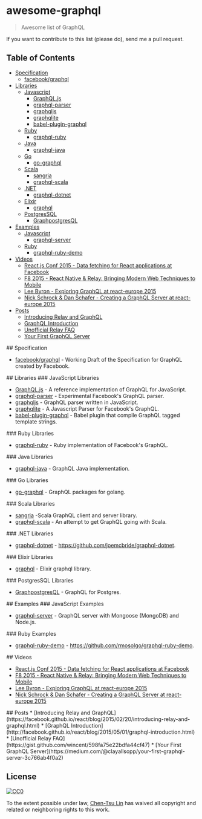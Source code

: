 # awesome-graphql

> Awesome list of GraphQL

If you want to contribute to this list (please do), send me a pull request.

## Table of Contents

<!-- MarkdownTOC depth=4 -->

- [Specification](#spec)
    - [facebook/graphql](http://facebook.github.io/graphql/)
- [Libraries](#lib)
    - [Javascript](#lib-js)
        - [GraphQL.js](https://github.com/graphql/graphql-js)
        - [graphql-parser](https://github.com/ooflorent/graphql-parser)
        - [graphqljs](https://github.com/cobbweb/graphqljs)
        - [graphqlite](https://github.com/madjam002/graphqlite)
        - [babel-plugin-graphql](https://github.com/ooflorent/babel-plugin-graphql)
    - [Ruby](#lib-rb)
        - [graphql-ruby](https://github.com/rmosolgo/graphql-ruby)
    - [Java](#lib-java)
        - [graphql-java](https://github.com/andimarek/graphql-java)
    - [Go](#lib-go)
        - [go-graphql](https://github.com/cryptix/go-graphql)
    - [Scala](#lib-scala)
        - [sangria](https://github.com/OlegIlyenko/sangria)
        - [graphql-scala](https://github.com/hrosenhorn/graphql-scala)
    - [.NET](#lib-dotnet)
        - [graphql-dotnet](https://github.com/joemcbride/graphql-dotnet)
    - [Elixir](#lib-elixir)
        - [graphql](https://github.com/asonge/graphql)
    - [PostgresSQL](#lib-pgsql)
        - [GraphpostgresQL](https://github.com/solidsnack/GraphpostgresQL)
- [Examples](#example)
    - [Javascript](#example-js)
        - [graphql-server](https://github.com/RisingStack/graphql-server)
    - [Ruby](#example-rb)
        - [graphql-ruby-demo](https://github.com/rmosolgo/graphql-ruby-demo)
- [Videos](#video)
    - [React.js Conf 2015 - Data fetching for React applications at Facebook](https://www.youtube.com/watch?v=9sc8Pyc51uU)
    - [F8 2015 - React Native & Relay: Bringing Modern Web Techniques to Mobile](https://www.youtube.com/watch?v=X6YbAKiLCLU)
    - [Lee Byron - Exploring GraphQL at react-europe 2015](https://www.youtube.com/watch?v=WQLzZf34FJ8)
    - [Nick Schrock & Dan Schafer - Creating a GraphQL Server at react-europe 2015](https://www.youtube.com/watch?v=gY48GW87Feo)
- [Posts](#post)
    - [Introducing Relay and GraphQL](https://facebook.github.io/react/blog/2015/02/20/introducing-relay-and-graphql.html)
    - [GraphQL Introduction](http://facebook.github.io/react/blog/2015/05/01/graphql-introduction.html)
    - [Unofficial Relay FAQ](https://gist.github.com/wincent/598fa75e22bdfa44cf47)
    - [Your First GraphQL Server](https://medium.com/@clayallsopp/your-first-graphql-server-3c766ab4f0a2)

<!-- /MarkdownTOC -->

<a name="spec" />
## Specification

* [facebook/graphql](http://facebook.github.io/graphql/) - Working Draft of the Specification for GraphQL created by Facebook.

<a name="lib" />
## Libraries

<a name="lib-js" />
### JavaScript Libraries

* [GraphQL.js](https://github.com/graphql/graphql-js) - A reference implementation of GraphQL for JavaScript.
* [graphql-parser](https://github.com/ooflorent/graphql-parser) - Experimental Facebook's GraphQL parser.
* [graphqljs](https://github.com/cobbweb/graphqljs) - GraphQL parser written in JavaScript.
* [graphqlite](https://github.com/madjam002/graphqlite) - A Javascript Parser for Facebook's GraphQL.
* [babel-plugin-graphql](https://github.com/ooflorent/babel-plugin-graphql) - Babel plugin that compile GraphQL tagged template strings.
 
<a name="lib-rb" />
### Ruby Libraries

* [graphql-ruby](https://github.com/rmosolgo/graphql-ruby) - Ruby implementation of Facebook's GraphQL.

<a name="lib-java" />
### Java Libraries

* [graphql-java](https://github.com/andimarek/graphql-java) - GraphQL Java implementation.

<a name="lib-go" />
### Go Libraries

* [go-graphql](https://github.com/cryptix/go-graphql) - GraphQL packages for golang.

<a name="lib-scala" />
### Scala Libraries

* [sangria](https://github.com/OlegIlyenko/sangria) -Scala GraphQL client and server library.
* [graphql-scala](https://github.com/hrosenhorn/graphql-scala) - An attempt to get GraphQL going with Scala.

<a name="lib-dotnet" />
### .NET Libraries

* [graphql-dotnet](https://github.com/joemcbride/graphql-dotnet) - https://github.com/joemcbride/graphql-dotnet.

<a name="lib-elixir" />
### Elixir Libraries
        
* [graphql](https://github.com/asonge/graphql) - Elixir graphql library.

<a name="lib-pgsql" />
### PostgresSQL Libraries

* [GraphpostgresQL](https://github.com/solidsnack/GraphpostgresQL) - GraphQL for Postgres.

<a name="example" />
## Examples

<a name="example-js" />
### JavaScript Examples

* [graphql-server](https://github.com/RisingStack/graphql-server) - GraphQL server with Mongoose (MongoDB) and Node.js.

<a name="example-rb" />
### Ruby Examples

* [graphql-ruby-demo](https://github.com/rmosolgo/graphql-ruby-demo) - https://github.com/rmosolgo/graphql-ruby-demo.

<a name="video" />
## Videos

* [React.js Conf 2015 - Data fetching for React applications at Facebook](https://www.youtube.com/watch?v=9sc8Pyc51uU)
* [F8 2015 - React Native & Relay: Bringing Modern Web Techniques to Mobile](https://www.youtube.com/watch?v=X6YbAKiLCLU)
* [Lee Byron - Exploring GraphQL at react-europe 2015](https://www.youtube.com/watch?v=WQLzZf34FJ8)
* [Nick Schrock & Dan Schafer - Creating a GraphQL Server at react-europe 2015](https://www.youtube.com/watch?v=gY48GW87Feo)

<a name="post" />
## Posts
* [Introducing Relay and GraphQL](https://facebook.github.io/react/blog/2015/02/20/introducing-relay-and-graphql.html)
* [GraphQL Introduction](http://facebook.github.io/react/blog/2015/05/01/graphql-introduction.html)
* [Unofficial Relay FAQ](https://gist.github.com/wincent/598fa75e22bdfa44cf47)
* [Your First GraphQL Server](https://medium.com/@clayallsopp/your-first-graphql-server-3c766ab4f0a2)

## License

[![CC0](http://i.creativecommons.org/p/zero/1.0/88x31.png)](http://creativecommons.org/publicdomain/zero/1.0/)

To the extent possible under law, [Chen-Tsu Lin](https://github.com/chentsulin) has waived all copyright and related or neighboring rights to this work.

